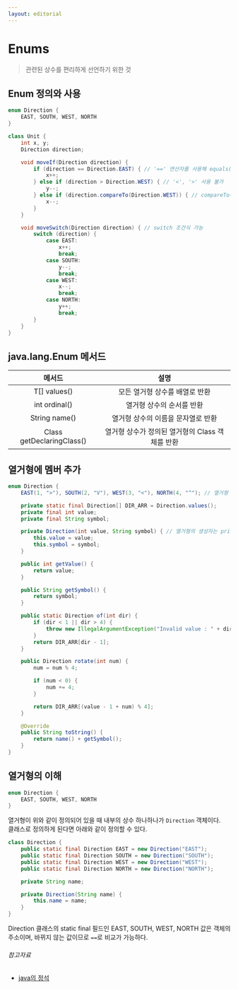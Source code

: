 ```yaml
---
layout: editorial
---
```


# Enums

> 관련된 상수를 편리하게 선언하기 위한 것

## Enum 정의와 사용

```java
enum Direction {
    EAST, SOUTH, WEST, NORTH
}

class Unit {
    int x, y;
    Direction direction;

    void moveIf(Direction direction) {
        if (direction == Direction.EAST) { // '==' 연산자를 사용해 equals() 보다 빠른 성능을 기대할 수 있다.
            x++;
        } else if (direction > Direction.WEST) { // '<', '>' 사용 불가
            y--;
        } else if (direction.compareTo(Direction.WEST)) { // compareTo() 사용 가능
            x--;
        }
    }

    void moveSwitch(Direction direction) { // switch 조건식 가능
        switch (direction) {
            case EAST:
                x++;
                break;
            case SOUTH:
                y--;
                break;
            case WEST:
                x--;
                break;
            case NORTH:
                y++;
                break;
        }
    }
}
```

## java.lang.Enum 메서드

|             메서드              |              설명               |
|:----------------------------:|:-----------------------------:|
|         T[] values()         |       모든 열거형 상수를 배열로 반환       |
|        int ordinal()         |        열거형 상수의 순서를 반환         |
|        String name()         |      열거형 상수의 이름을 문자열로 반환      |
| Class<E> getDeclaringClass() | 열거형 상수가 정의된 열거형의 Class 객체를 반환 |

## 열거형에 멤버 추가

```java
enum Direction {
    EAST(1, ">"), SOUTH(2, "V"), WEST(3, "<"), NORTH(4, "^"); // 열거형 상수를 모두 정의 후에 멤버 추가 가능

    private static final Direction[] DIR_ARR = Direction.values();
    private final int value;
    private final String symbol;

    private Direction(int value, String symbol) { // 열거형의 생성자는 private으로 생략 가능 
        this.value = value;
        this.symbol = symbol;
    }

    public int getValue() {
        return value;
    }

    public String getSymbol() {
        return symbol;
    }

    public static Direction of(int dir) {
        if (dir < 1 || dir > 4) {
            throw new IllegalArgumentException("Invalid value : " + dir);
        }
        return DIR_ARR[dir - 1];
    }

    public Direction rotate(int num) {
        num = num % 4;

        if (num < 0) {
            num += 4;
        }

        return DIR_ARR[(value - 1 + num) % 4];
    }

    @Override
    public String toString() {
        return name() + getSymbol();
    }
}
```

## 열거형의 이해

```java
enum Direction {
    EAST, SOUTH, WEST, NORTH
}
```

열거형이 위와 같이 정의되어 있을 때 내부의 상수 하나하나가 `Direction` 객체이다.  
클래스로 정의하게 된다면 아래와 같이 정의할 수 있다.

```java
class Direction {
    public static final Direction EAST = new Direction("EAST");
    public static final Direction SOUTH = new Direction("SOUTH");
    public static final Direction WEST = new Direction("WEST");
    public static final Direction NORTH = new Direction("NORTH");

    private String name;

    private Direction(String name) {
        this.name = name;
    }
}
```

Direction 클래스의 static final 필드인 EAST, SOUTH, WEST, NORTH 값은 객체의 주소이며, 바뀌지 않는 값이므로 `==`로 비교가 가능하다.

###### 참고자료

- [java의 정석](https://www.nl.go.kr/seoji/contents/S80100000000.do?schM=intgr_detail_view_isbn&page=1&pageUnit=10&schType=simple&schStr=Java의+정석&isbn=9788994492032&cipId=200741285%2C)